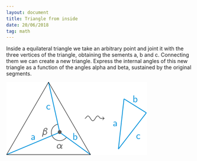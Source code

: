```yaml
---
layout: document
title: Triangle from inside
date: 20/06/2018
tag: math
---
```


Inside a equilateral triangle we take an arbitrary point and joint it with
the three vertices of the triangle, obtaining the sements a, b and c. Connecting
them we can create a new triangle. Express the internal angles of this new triangle
as a function of the angles alpha and beta, sustained by the original segments.

![](/figures/triangle.svg)
